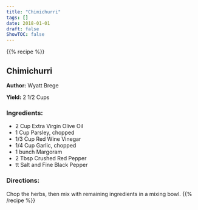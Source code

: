 ```yaml
---
title: "Chimichurri"
tags: []
date: 2018-01-01
draft: false
ShowTOC: false
---
```


{{% recipe %}}

## Chimichurri

**Author:** Wyatt Brege

**Yield:** 2 1/2 Cups


### Ingredients:

-   2 Cup Extra Virgin Olive Oil
-   1 Cup Parsley, chopped
-   1/3 Cup Red Wine Vinegar
-   1/4 Cup Garlic, chopped
-   1 bunch Margoram
-   2 Tbsp Crushed Red Pepper
-   tt Salt and Fine Black Pepper

### Directions: 

Chop the herbs, then mix with remaining ingredients in a mixing bowl.
{{% /recipe %}}
